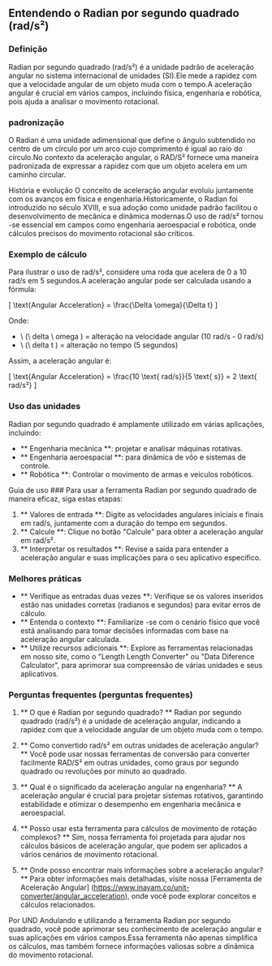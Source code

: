 ## Entendendo o Radian por segundo quadrado (rad/s²)

### Definição
Radian por segundo quadrado (rad/s²) é a unidade padrão de aceleração angular no sistema internacional de unidades (SI).Ele mede a rapidez com que a velocidade angular de um objeto muda com o tempo.A aceleração angular é crucial em vários campos, incluindo física, engenharia e robótica, pois ajuda a analisar o movimento rotacional.

### padronização
O Radian é uma unidade adimensional que define o ângulo subtendido no centro de um círculo por um arco cujo comprimento é igual ao raio do círculo.No contexto da aceleração angular, o RAD/S² fornece uma maneira padronizada de expressar a rapidez com que um objeto acelera em um caminho circular.

História e evolução
O conceito de aceleração angular evoluiu juntamente com os avanços em física e engenharia.Historicamente, o Radian foi introduzido no século XVIII, e sua adoção como unidade padrão facilitou o desenvolvimento de mecânica e dinâmica modernas.O uso de rad/s² tornou -se essencial em campos como engenharia aeroespacial e robótica, onde cálculos precisos do movimento rotacional são críticos.

### Exemplo de cálculo
Para ilustrar o uso de rad/s², considere uma roda que acelera de 0 a 10 rad/s em 5 segundos.A aceleração angular pode ser calculada usando a fórmula:

\[ \text{Angular Acceleration} = \frac{\Delta \omega}{\Delta t} \]

Onde:
- \ (\ delta \ omega \) = alteração na velocidade angular (10 rad/s - 0 rad/s)
- \ (\ delta t \) = alteração no tempo (5 segundos)

Assim, a aceleração angular é:

\[ \text{Angular Acceleration} = \frac{10 \text{ rad/s}}{5 \text{ s}} = 2 \text{ rad/s²} \]

### Uso das unidades
Radian por segundo quadrado é amplamente utilizado em várias aplicações, incluindo:
- ** Engenharia mecânica **: projetar e analisar máquinas rotativas.
- ** Engenharia aeroespacial **: para dinâmica de vôo e sistemas de controle.
- ** Robótica **: Controlar o movimento de armas e veículos robóticos.

Guia de uso ###
Para usar a ferramenta Radian por segundo quadrado de maneira eficaz, siga estas etapas:
1. ** Valores de entrada **: Digite as velocidades angulares iniciais e finais em rad/s, juntamente com a duração do tempo em segundos.
2. ** Calcule **: Clique no botão "Calcule" para obter a aceleração angular em rad/s².
3. ** Interpretar os resultados **: Revise a saída para entender a aceleração angular e suas implicações para o seu aplicativo específico.

### Melhores práticas
- ** Verifique as entradas duas vezes **: Verifique se os valores inseridos estão nas unidades corretas (radianos e segundos) para evitar erros de cálculo.
- ** Entenda o contexto **: Familiarize -se com o cenário físico que você está analisando para tomar decisões informadas com base na aceleração angular calculada.
- ** Utilize recursos adicionais **: Explore as ferramentas relacionadas em nosso site, como o "Length Length Converter" ou "Data Diference Calculator", para aprimorar sua compreensão de várias unidades e seus aplicativos.

### Perguntas frequentes (perguntas frequentes)

1. ** O que é Radian por segundo quadrado? **
Radian por segundo quadrado (rad/s²) é a unidade de aceleração angular, indicando a rapidez com que a velocidade angular de um objeto muda com o tempo.

2. ** Como convertido rad/s² em outras unidades de aceleração angular? **
Você pode usar nossas ferramentas de conversão para converter facilmente RAD/S² em outras unidades, como graus por segundo quadrado ou revoluções por minuto ao quadrado.

3. ** Qual é o significado da aceleração angular na engenharia? **
A aceleração angular é crucial para projetar sistemas rotativos, garantindo estabilidade e otimizar o desempenho em engenharia mecânica e aeroespacial.

4. ** Posso usar esta ferramenta para cálculos de movimento de rotação complexos? **
Sim, nossa ferramenta foi projetada para ajudar nos cálculos básicos de aceleração angular, que podem ser aplicados a vários cenários de movimento rotacional.

5. ** Onde posso encontrar mais informações sobre a aceleração angular? **
Para obter informações mais detalhadas, visite nossa [Ferramenta de Aceleração Angular] (https://www.inayam.co/unit-converter/angular_acceleration), onde você pode explorar conceitos e cálculos relacionados.

Por UND Andulando e utilizando a ferramenta Radian por segundo quadrado, você pode aprimorar seu conhecimento de aceleração angular e suas aplicações em vários campos.Essa ferramenta não apenas simplifica os cálculos, mas também fornece informações valiosas sobre a dinâmica do movimento rotacional.